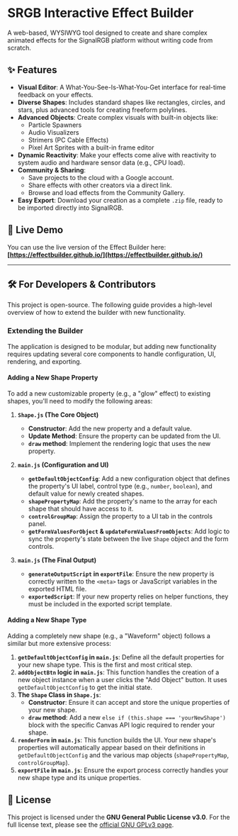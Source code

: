 # SRGB Interactive Effect Builder

A web-based, WYSIWYG tool designed to create and share complex animated effects for the SignalRGB platform without writing code from scratch.

## ✨ Features

* **Visual Editor**: A What-You-See-Is-What-You-Get interface for real-time feedback on your effects.
* **Diverse Shapes**: Includes standard shapes like rectangles, circles, and stars, plus advanced tools for creating freeform polylines.
* **Advanced Objects**: Create complex visuals with built-in objects like:
    * Particle Spawners
    * Audio Visualizers
    * Strimers (PC Cable Effects)
    * Pixel Art Sprites with a built-in frame editor
* **Dynamic Reactivity**: Make your effects come alive with reactivity to system audio and hardware sensor data (e.g., CPU load).
* **Community & Sharing**:
    * Save projects to the cloud with a Google account.
    * Share effects with other creators via a direct link.
    * Browse and load effects from the Community Gallery.
* **Easy Export**: Download your creation as a complete `.zip` file, ready to be imported directly into SignalRGB.

## 🚀 Live Demo

You can use the live version of the Effect Builder here: **[https://effectbuilder.github.io/](https://effectbuilder.github.io/)**

---

## 🛠️ For Developers & Contributors

This project is open-source. The following guide provides a high-level overview of how to extend the builder with new functionality.

### Extending the Builder

The application is designed to be modular, but adding new functionality requires updating several core components to handle configuration, UI, rendering, and exporting.

#### Adding a New Shape Property

To add a new customizable property (e.g., a "glow" effect) to existing shapes, you'll need to modify the following areas:

1.  **`Shape.js` (The Core Object)**
    * **Constructor**: Add the new property and a default value.
    * **Update Method**: Ensure the property can be updated from the UI.
    * **`draw` method**: Implement the rendering logic that uses the new property.

2.  **`main.js` (Configuration and UI)**
    * **`getDefaultObjectConfig`**: Add a new configuration object that defines the property's UI label, control type (e.g., `number`, `boolean`), and default value for newly created shapes.
    * **`shapePropertyMap`**: Add the property's name to the array for each shape that should have access to it.
    * **`controlGroupMap`**: Assign the property to a UI tab in the controls panel.
    * **`getFormValuesForObject` & `updateFormValuesFromObjects`**: Add logic to sync the property's state between the live `Shape` object and the form controls.

3.  **`main.js` (The Final Output)**
    * **`generateOutputScript` in `exportFile`**: Ensure the new property is correctly written to the `<meta>` tags or JavaScript variables in the exported HTML file.
    * **`exportedScript`**: If your new property relies on helper functions, they must be included in the exported script template.

#### Adding a New Shape Type

Adding a completely new shape (e.g., a "Waveform" object) follows a similar but more extensive process:

1.  **`getDefaultObjectConfig` in `main.js`**: Define all the default properties for your new shape type. This is the first and most critical step.
2.  **`addObjectBtn` logic in `main.js`**: This function handles the creation of a new object instance when a user clicks the "Add Object" button. It uses `getDefaultObjectConfig` to get the initial state.
3.  **The `Shape` Class in `Shape.js`**:
    * **Constructor**: Ensure it can accept and store the unique properties of your new shape.
    * **`draw` method**: Add a new `else if (this.shape === 'yourNewShape')` block with the specific Canvas API logic required to render your shape.
4.  **`renderForm` in `main.js`**: This function builds the UI. Your new shape's properties will automatically appear based on their definitions in `getDefaultObjectConfig` and the various map objects (`shapePropertyMap`, `controlGroupMap`).
5.  **`exportFile` in `main.js`**: Ensure the export process correctly handles your new shape type and its unique properties.

## 📄 License

This project is licensed under the **GNU General Public License v3.0**. For the full license text, please see the [official GNU GPLv3 page](https://www.gnu.org/licenses/gpl-3.0.html).